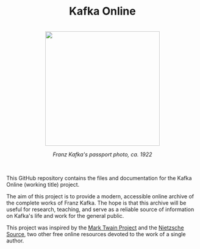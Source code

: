 <div align="center">
  <h1>Kafka Online</h1>
  <br>
  <img src="http://gizra.github.io/CDL/pages/69DCDB29-0DCD-2429-FB9E-E72337CB76E1/Kafka,%20passport%20photo,%20NLI.jpg" width="300">
  <p><i>Franz Kafka's passport photo, ca. 1922</i></p>
</div>
<br>
<p>This GitHub repository contains the files and documentation for the Kafka Online (working title) project.</p>

<p>The aim of this project is to provide a modern, accessible online archive of the complete works of Franz Kafka. The hope is that this archive will be useful for research, teaching, and serve as a reliable source of information on Kafka's life and work for the general public.</p> 

This project was inspired by the <a href = "https://www.marktwainproject.org/homepage.html">Mark Twain Project</a> and the <a href = "http://www.nietzschesource.org/">Nietzsche Source</a>, two other free online resources devoted to the work of a single author. 

